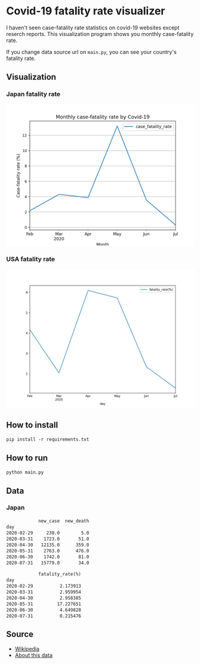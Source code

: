 # Covid-19 fatality rate visualizer
I haven't seen case-fatality rate statistics on covid-19 websites except reserch reports.
This visualization program shows you monthly case-fatality rate.

If you change data source url on `main.py`, you can see your country's fatality rate.

## Visualization
### Japan fatality rate
![case-fatality rate](./images/japan_case_fatality_rate.png)

### USA fatality rate
![case-fatality rate](./images/unitedStates_case_fatality_rate.png)


## How to install

    pip install -r requirements.txt

## How to run

    python main.py


## Data

### Japan
```
            new_case  new_death
day
2020-02-29     230.0        5.0
2020-03-31    1723.0       51.0
2020-04-30   12135.0      359.0
2020-05-31    2763.0      476.0
2020-06-30    1742.0       81.0
2020-07-31   15779.0       34.0
```

```
            fatality_rate(%)
day
2020-02-29          2.173913
2020-03-31          2.959954
2020-04-30          2.958385
2020-05-31         17.227651
2020-06-30          4.649828
2020-07-31          0.215476
```


## Source
- [Wikipedia](https://en.wikipedia.org/wiki/Template:COVID-19_pandemic_data)
- [About this data](https://support.google.com/websearch/answer/9814707?p=cvd19_statistics&hl=en-JP&visit_id=637318352693244221-1670221881&rd=1)
